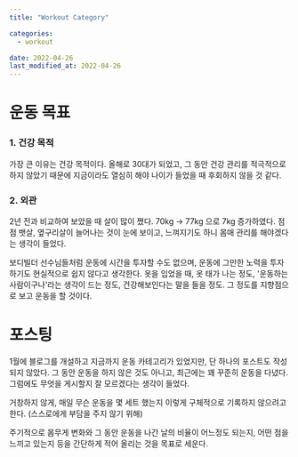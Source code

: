 ```yaml
---
title: "Workout Category"

categories:
  - workout

date: 2022-04-26
last_modified_at: 2022-04-26
---
```


# 운동 목표

### 1. 건강 목적

 가장 큰 이유는 건강 목적이다. 올해로 30대가 되었고, 그 동안 건강 관리를 적극적으로 하지 않았기 때문에 지금이라도 열심히 해야 나이가 들었을 때 후회하지 않을 것 같다.

### 2. 외관

2년 전과 비교하여 보았을 때 살이 많이 쪘다. 70kg -> 77kg 으로 7kg 증가하였다. 점점 뱃살, 옆구리살이 늘어나는 것이 눈에 보이고, 느껴지기도 하니 몸매 관리를 해야겠다는 생각이 들었다.

보디빌더 선수님들처럼 운동에 시간을 투자할 수도 없으며, 운동에 그만한 노력을 투자하기도 현실적으로 쉽지 않다고 생각한다. 옷을 입었을 때, 옷 태가 나는 정도, '운동하는 사람이구나'라는 생각이 드는 정도, 건강해보인다는 말을 들을 정도. 그 정도를 지향점으로 보고 운동을 할 것이다.



# 포스팅

1월에 블로그를 개설하고 지금까지 운동 카테고리가 있었지만, 단 하나의 포스트도 작성되지 않았다. 그 동안 운동을 하지 않은 것도 아니고, 최근에는 꽤 꾸준히 운동을 다녔다. 그럼에도 무엇을 게시할지 잘 모르겠다는 생각이 들었다.

 거창하지 않게, 매일 무슨 운동을 몇 세트 했는지 이렇게 구체적으로 기록하지 않으려고 한다. (스스로에게 부담을 주지 않기 위해)

주기적으로 몸무게 변화와 그 동안 운동을 나간 날의 비율이 어느정도 되는지, 어떤 점을 느끼고 있는지 등을 간단하게 적어 올리는 것을 목표로 세운다.
